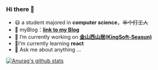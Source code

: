 ### Hi there 👋
- :smiley: a student majored in __computer science__，~~半个打工人~~  
- 🌱 myBlog：__[link to my Blog](https://guagua.netlify.app/)__
- :page_with_curl: I’m currently working on __[金山西山居(KingSoft-Seasun)](https://www.xishanju.com/)__
- :triangular_flag_on_post:I’m currently learning __react__
- 💬 Ask me about anything ...

[![Anurag's github stats](https://github-readme-stats.vercel.app/api?username=chloeeee72&show_icons=true&theme=tokyonight)](https://github.com/anuraghazra/github-readme-stats)

